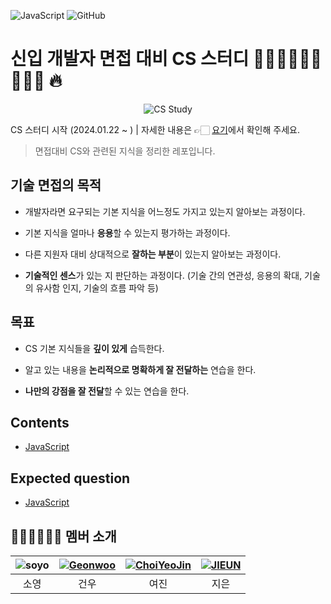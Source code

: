 ![JavaScript](https://img.shields.io/badge/JS-F7DF1E?style=flat&logo=javascript&logoColor=white)
![GitHub](https://img.shields.io/badge/github-181717?style=flat&logo=github&logoColor=white)


# 신입 개발자 면접 대비 CS 스터디 👩🏻‍💻👨🏻‍💻👩🏻‍💻 🔥
<p align="center">
  <img src="https://github.com/princess-study/CS-Study/assets/133184988/3be5898d-05eb-4920-b5da-4f9da2b81fcb" alt="CS Study" />
</p>

CS 스터디 시작 (2024.01.22 ~ ) | 자세한 내용은 👉🏻 [요기](./README.md)에서 확인해 주세요.

> 면접대비 CS와 관련된 지식을 정리한 레포입니다.
>

## 기술 면접의 목적

*   개발자라면 요구되는 기본 지식을 어느정도 가지고 있는지 알아보는 과정이다.

*   기본 지식을 얼마나 **응용**할 수 있는지 평가하는 과정이다.

*   다른 지원자 대비 상대적으로 **잘하는 부분**이 있는지 알아보는 과정이다.

*   **기술적인 센스**가 있는 지 판단하는 과정이다. (기술 간의 연관성, 응용의 확대, 기술의 유사함 인지, 기술의 흐름 파악 등)

## 목표

* CS 기본 지식들을 **깊이 있게** 습득한다.

* 알고 있는 내용을 **논리적으로 명확하게 잘 전달하는** 연습을 한다.

* **나만의 강점을 잘 전달**할 수 있는 연습을 한다.

## Contents
- [JavaScript](./JavaScript/READEME.md)

## Expected question
- [JavaScript](./Interview/JavaScript_expected_question.md)


## 👨🏻‍💻👩🏻‍💻 멤버 소개

| ![soyo](https://github.com/Esoolgnah/Frontend-Interview-Questions/assets/92621272/30220666-fba9-4a25-9b67-60c31dfe338d) | [![Geonwoo](https://avatars.githubusercontent.com/u/133184988?v=2&s=100)](https://github.com/pigpgw) | [![ChoiYeoJin](https://avatars.githubusercontent.com/u/17807025?v=2&s=100)](https://github.com/ChoiYeoJin) | [![JIEUN](https://avatars.githubusercontent.com/u/108172664?v=2&s=100)](https://github.com/jieuning) |
|:---:|:---:|:---:|:---:|
| 소영 | 건우 | 여진 | 지은 |
